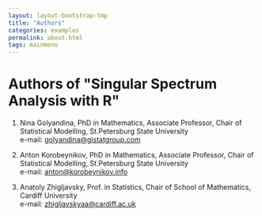 ```yaml
---
layout: layout-bootstrap-tmp
title: "Authors"
categories: examples
permalink: about.html
tags: mainmenu
---
```


#  Authors of "Singular Spectrum Analysis with R"

1. Nina Golyandina, PhD in Mathematics, Associate Professor, Chair of Statistical Modelling, St.Petersburg State University <br/>
e-mail: [golyandina@gistatgroup.com](mailto:golyandina@gistatgroup.com)

1. Anton Korobeynikov, PhD in Mathematics, Associate Professor, Chair of Statistical Modelling, St.Petersburg State University <br/>
e-mail: [anton@korobeynikov.info](mailto:anton@korobeynikov.info)

1. Anatoly Zhigljavsky, Prof. in Statistics, Chair of School of Mathematics, Cardiff University <br/>
e-mail: [zhigljavskyaa@cardiff.ac.uk](mailto:zhigljavskyaa@cardiff.ac.uk)
